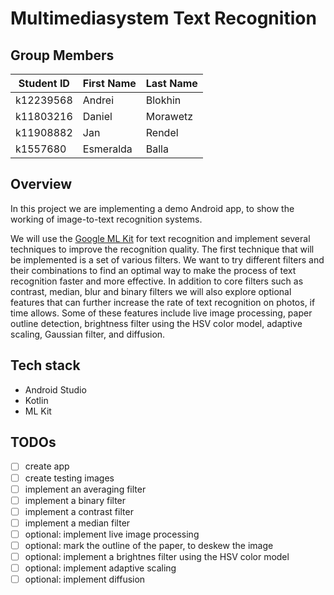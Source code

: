 # Multimediasystem Text Recognition

## Group Members

| Student ID    | First Name  | Last Name      |
|---------------|-------------|----------------|
| k12239568	    | Andrei	    | Blokhin        |
| k11803216     | Daniel      | Morawetz       |
| k11908882     | Jan         | Rendel         |
| k1557680      | Esmeralda   | Balla          |

## Overview

In this project we are implementing a demo Android app, to show the working of
image-to-text recognition systems.

We will use the [Google ML Kit](https://developers.google.com/ml-kit/vision/text-recognition) for text
recognition and implement several techniques to improve the recognition quality. The first technique that will be implemented is a set of various filters. We want to try different filters and their combinations to find an optimal way to make the process of text recognition faster and more effective. In addition to core filters such as contrast, median, blur and binary filters we will also explore optional features that can further increase the rate of text recognition on photos, if time allows. Some of these features include live image processing, paper outline detection, brightness filter using the HSV color model, adaptive scaling, Gaussian filter, and diffusion.

## Tech stack
- Android Studio
- Kotlin
- ML Kit

## TODOs

- [ ] create app
- [ ] create testing images
- [ ] implement an averaging filter
- [ ] implement a binary filter
- [ ] implement a contrast filter
- [ ] implement a median filter
- [ ] optional: implement live image processing
- [ ] optional: mark the outline of the paper, to deskew the image
- [ ] optional: implement a brightnes filter using the HSV color model
- [ ] optional: implement adaptive scaling
- [ ] optional: implement diffusion
